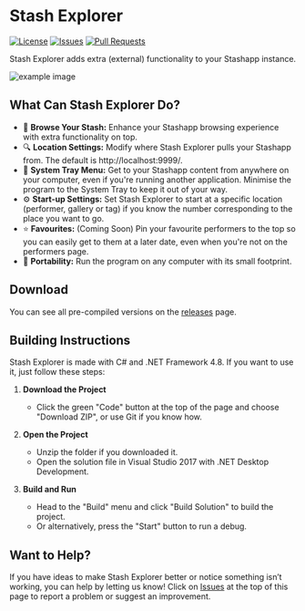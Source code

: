 # Stash Explorer

[![License](https://img.shields.io/github/license/windowslogic/Stash-Explorer)](LICENSE)
[![Issues](https://img.shields.io/github/issues/windowslogic/Stash-Explorer)](https://github.com/windowslogic/Stash-Explorer/issues)
[![Pull Requests](https://img.shields.io/github/issues-pr/windowslogic/Stash-Explorer)](https://github.com/windowslogic/Stash-Explorer/pulls)

Stash Explorer adds extra (external) functionality to your Stashapp instance.

![example image](https://cdn.windowslogic.co.uk/img/an39517o.png)

## What Can Stash Explorer Do?

- 📁 **Browse Your Stash:** Enhance your Stashapp browsing experience with extra functionality on top.
- 🔍 **Location Settings:** Modify where Stash Explorer pulls your Stashapp from. The default is http://localhost:9999/.
- 📝 **System Tray Menu:** Get to your Stashapp content from anywhere on your computer, even if you're running another application. Minimise the program to the System Tray to keep it out of your way.
- ⚙️ **Start-up Settings:** Set Stash Explorer to start at a specific location (performer, gallery or tag) if you know the number corresponding to the place you want to go.
- ⭐ **Favourites:** (Coming Soon) Pin your favourite performers to the top so you can easily get to them at a later date, even when you're not on the performers page.
- 💼 **Portability:** Run the program on any computer with its small footprint.

## Download

You can see all pre-compiled versions on the [releases](https://github.com/windowslogic/Stash-Explorer/releases) page.

## Building Instructions

Stash Explorer is made with C# and .NET Framework 4.8. If you want to use it, just follow these steps:

1. **Download the Project**
   - Click the green "Code" button at the top of the page and choose "Download ZIP", or use Git if you know how.

2. **Open the Project**
   - Unzip the folder if you downloaded it.
   - Open the solution file in Visual Studio 2017 with .NET Desktop Development.

3. **Build and Run**
   - Head to the "Build" menu and click "Build Solution" to build the project.
   - Or alternatively, press the "Start" button to run a debug.

## Want to Help?

If you have ideas to make Stash Explorer better or notice something isn’t working, you can help by letting us know! Click on [Issues](https://github.com/windowslogic/Stash-Explorer/issues) at the top of this page to report a problem or suggest an improvement.
